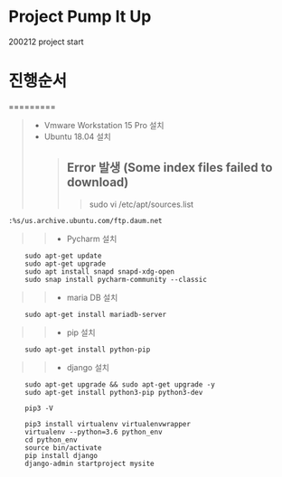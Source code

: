 # Project Pump It Up
200212 project start

# 진행순서
=========
>* Vmware Workstation 15 Pro 설치
>* Ubuntu 18.04 설치
>   >## Error 발생 (Some index files failed to download)
>   >   >sudo vi /etc/apt/sources.list
```
:%s/us.archive.ubuntu.com/ftp.daum.net
```
>   >* Pycharm 설치
```
    sudo apt-get update
    sudo apt-get upgrade
    sudo apt install snapd snapd-xdg-open
    sudo snap install pycharm-community --classic
```
>   >* maria DB 설치
``` 
    sudo apt-get install mariadb-server
```

>   >* pip 설치
```
    sudo apt-get install python-pip
```
>   >* django 설치
```
    sudo apt-get upgrade && sudo apt-get upgrade -y
    sudo apt-get install python3-pip python3-dev

    pip3 -V

    pip3 install virtualenv virtualenvwrapper
    virtualenv --python=3.6 python_env
    cd python_env
    source bin/activate
    pip install django
    django-admin startproject mysite 
```